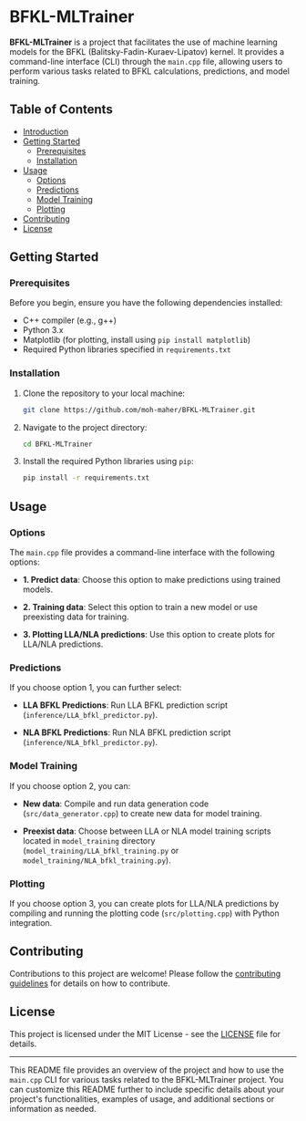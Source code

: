 # BFKL-MLTrainer

**BFKL-MLTrainer** is a project that facilitates the use of machine learning models for the BFKL (Balitsky-Fadin-Kuraev-Lipatov) kernel. It provides a command-line interface (CLI) through the `main.cpp` file, allowing users to perform various tasks related to BFKL calculations, predictions, and model training.

## Table of Contents

- [Introduction](#bfkl-mltrainer)
- [Getting Started](#getting-started)
  - [Prerequisites](#prerequisites)
  - [Installation](#installation)
- [Usage](#usage)
  - [Options](#options)
  - [Predictions](#predictions)
  - [Model Training](#model-training)
  - [Plotting](#plotting)
- [Contributing](#contributing)
- [License](#license)

## Getting Started

### Prerequisites

Before you begin, ensure you have the following dependencies installed:

- C++ compiler (e.g., g++)
- Python 3.x
- Matplotlib (for plotting, install using `pip install matplotlib`)
- Required Python libraries specified in `requirements.txt`

### Installation

1. Clone the repository to your local machine:

   ```bash
   git clone https://github.com/moh-maher/BFKL-MLTrainer.git
   ```

2. Navigate to the project directory:

   ```bash
   cd BFKL-MLTrainer
   ```

3. Install the required Python libraries using `pip`:

   ```bash
   pip install -r requirements.txt
   ```

## Usage

### Options

The `main.cpp` file provides a command-line interface with the following options:

- **1. Predict data**: Choose this option to make predictions using trained models.

- **2. Training data**: Select this option to train a new model or use preexisting data for training.

- **3. Plotting LLA/NLA predictions**: Use this option to create plots for LLA/NLA predictions.

### Predictions

If you choose option 1, you can further select:

- **LLA BFKL Predictions**: Run LLA BFKL prediction script (`inference/LLA_bfkl_predictor.py`).

- **NLA BFKL Predictions**: Run NLA BFKL prediction script (`inference/NLA_bfkl_predictor.py`).

### Model Training

If you choose option 2, you can:

- **New data**: Compile and run data generation code (`src/data_generator.cpp`) to create new data for model training.

- **Preexist data**: Choose between LLA or NLA model training scripts located in `model_training` directory (`model_training/LLA_bfkl_training.py` or `model_training/NLA_bfkl_training.py`).

### Plotting

If you choose option 3, you can create plots for LLA/NLA predictions by compiling and running the plotting code (`src/plotting.cpp`) with Python integration.

## Contributing

Contributions to this project are welcome! Please follow the [contributing guidelines](CONTRIBUTING.md) for details on how to contribute.

## License

This project is licensed under the MIT License - see the [LICENSE](LICENSE) file for details.

---

This README file provides an overview of the project and how to use the `main.cpp` CLI for various tasks related to the BFKL-MLTrainer project. You can customize this README further to include specific details about your project's functionalities, examples of usage, and additional sections or information as needed.
